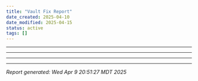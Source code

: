```yaml
---
title: "Vault Fix Report"
date_created: 2025-04-10
date_modified: 2025-04-15
status: active
tags: []
---
```


---

---

---

---


*Report generated: Wed Apr  9 20:51:27 MDT 2025*
